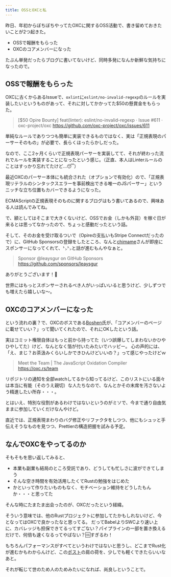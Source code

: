 ```yaml
---
title: OSSとOXCと私
---
```


昨日、年初からぼちぼちやってたOXCに関するOSS活動で、書き留めておきたいことが2つ起きた。

- OSSで報酬をもらった
- OXCのコアメンバーになった

たぶん単発だったらブログに書いてないけど、同時多発になんか新鮮な気持ちになったので。

## OSSで報酬をもらった

OXCに古くからあるIssueで、`oxlint`に`eslint/no-invalid-regexp`のルールを実装したいというものがあって、それに対してかかってた$50の懸賞金をもらった。

> [$50 Opire Bounty] feat(linter): eslint/no-invalid-regexp · Issue #611 · oxc-project/oxc
> https://github.com/oxc-project/oxc/issues/611

単純なルールでありつつも簡単に実装できるものではなく、実は「正規表現のパーサーそのもの」が必要で、長らくほったらかしだった。

なので、ここ2ヶ月くらいで正規表現パーサーを実装してて、それが終わった流れでルールを実装することになったという感じ。（正直、本人はLinterルールのことはすっかり忘れてたけど...😴）

最近OXCのパーサー本体にも統合された（オプションで有効化）ので、「正規表現リテラルのシンタックスエラーを事前検出できる唯一のJSパーサー」というニッチな立ち位置もカバーできるようになった。

ECMAScriptの正規表現そのものに関するブログはもう書いてあるので、興味ある人は読んでみてね。

で、額としてはそこまで大きくないけど、OSSでお金（しかも外貨）を稼ぐ日が来るとは思ってなかったので、ちょっと感動だったという話。

そして、そのお金を受け取るついで（Opireの支払いもStripe Connectだったので）に、GitHub Sponsorsの登録をしたところ、なんと[chimame](https://x.com/chimame_rt)さんが即座にスポンサーになってくれて、㌧㌧と話が進むもんやなぁと。

> Sponsor @leaysgur on GitHub Sponsors
> https://github.com/sponsors/leaysgur

ありがとうございます！🙏

世界にはもっとスポンサーされるべき人がいっぱいいると思うけど、少しずつでも増えたら嬉しいな〜。

## OXCのコアメンバーになった

という流れの裏？で、OXCのボスである[Boshen](https://x.com/Boshen_c)氏が、「コアメンバーのページに載せていい？」って聞いてくれたので、それにOKしたという話。

実はコミット権限自体はもっと前から持ってた（いつ誤爆してしまわないかひやひやしてた）けど、なんとなく箔が付いたみたいでハッピー。
心の声的には、「え、まじ？お茶汲みくらいしかできひんけどいいの？」って感じやったけどｗ

> Meet the Team | The JavaScript Oxidation Compiler
> https://oxc.rs/team

リポジトリの通知を全部watchしてるから知ってるけど、このリストにいる面々は本当に有能（そのうえ親切）な人たちなので、なんとかその末席を汚さないよう精進したい所存・・・。

とはいえ、特別な役割があるわけではないというのがミソで、今まで通り自由気ままに参加していくだけなんやけど。

直近では、正規表現まわりのバグ修正やリファクタをしつつ、他にもシュッと手伝えそうなものを見つつ、Prettierの構造把握を試みる予定。

## なんでOXCをやってるのか

そもそもを思い返してみると、

- 本業も副業も結局のところ受託であり、どうしても忙しさに波ができてしまう
- そんな空き時間を有効活用したくてRustの勉強をはじめた
- かといって作りたいものもなく、モチベーション維持をどうしたもんか・・・と思ってた

そんな時にたまたま出会ったのが、OXCだったという経緯。

そういう意味では、他のRustプロジェクトに参加してたかもしれないけど、今となってはOXCで良かったなと思ってる。
だってBabelよりSWCより速い上に、カバレッジも担保できてるってすごない？パイプラインの一部を置き換えるだけで、何倍も速くなるってやばない？🆒すぎるわ！

もちろんパフォーマンスがすべてというわけではないと思うし、どこまでRust化が進むかもわからんけど、この[ポスト](https://x.com/lukeed05/status/1829527267162345651)の肩の荷を、少しでも軽くできたらいいなあと。

それが転じて世のため人のためみたいになれば、尚良しということで。
